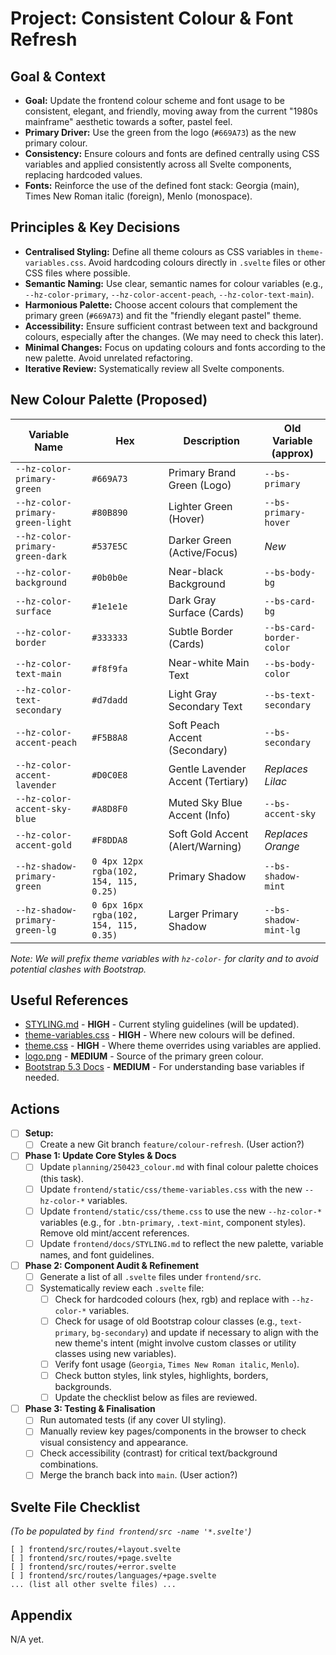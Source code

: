 # Project: Consistent Colour & Font Refresh

## Goal & Context

- **Goal:** Update the frontend colour scheme and font usage to be consistent, elegant, and friendly, moving away from the current "1980s mainframe" aesthetic towards a softer, pastel feel.
- **Primary Driver:** Use the green from the logo (`#669A73`) as the new primary colour.
- **Consistency:** Ensure colours and fonts are defined centrally using CSS variables and applied consistently across all Svelte components, replacing hardcoded values.
- **Fonts:** Reinforce the use of the defined font stack: Georgia (main), Times New Roman italic (foreign), Menlo (monospace).

## Principles & Key Decisions

- **Centralised Styling:** Define all theme colours as CSS variables in `theme-variables.css`. Avoid hardcoding colours directly in `.svelte` files or other CSS files where possible.
- **Semantic Naming:** Use clear, semantic names for colour variables (e.g., `--hz-color-primary`, `--hz-color-accent-peach`, `--hz-color-text-main`).
- **Harmonious Palette:** Choose accent colours that complement the primary green (`#669A73`) and fit the "friendly elegant pastel" theme.
- **Accessibility:** Ensure sufficient contrast between text and background colours, especially after the changes. (We may need to check this later).
- **Minimal Changes:** Focus on updating colours and fonts according to the new palette. Avoid unrelated refactoring.
- **Iterative Review:** Systematically review all Svelte components.

## New Colour Palette (Proposed)

| Variable Name                   | Hex       | Description                       | Old Variable (approx) |
|---------------------------------|-----------|-----------------------------------|-----------------------|
| `--hz-color-primary-green`        | `#669A73` | Primary Brand Green (Logo)      | `--bs-primary`        |
| `--hz-color-primary-green-light`  | `#80B890` | Lighter Green (Hover)           | `--bs-primary-hover`  |
| `--hz-color-primary-green-dark`   | `#537E5C` | Darker Green (Active/Focus)     | *New*                 |
| `--hz-color-background`         | `#0b0b0e` | Near-black Background           | `--bs-body-bg`        |
| `--hz-color-surface`            | `#1e1e1e` | Dark Gray Surface (Cards)       | `--bs-card-bg`        |
| `--hz-color-border`             | `#333333` | Subtle Border (Cards)           | `--bs-card-border-color`|
| `--hz-color-text-main`          | `#f8f9fa` | Near-white Main Text            | `--bs-body-color`     |
| `--hz-color-text-secondary`     | `#d7dadd` | Light Gray Secondary Text       | `--bs-text-secondary` |
| `--hz-color-accent-peach`       | `#F5B8A8` | Soft Peach Accent (Secondary)   | `--bs-secondary`      |
| `--hz-color-accent-lavender`    | `#D0C0E8` | Gentle Lavender Accent (Tertiary) | *Replaces Lilac*      |
| `--hz-color-accent-sky-blue`    | `#A8D8F0` | Muted Sky Blue Accent (Info)    | `--bs-accent-sky`     |
| `--hz-color-accent-gold`        | `#F8DDA8` | Soft Gold Accent (Alert/Warning)| *Replaces Orange*     |
| `--hz-shadow-primary-green`     | `0 4px 12px rgba(102, 154, 115, 0.25)` | Primary Shadow            | `--bs-shadow-mint`    |
| `--hz-shadow-primary-green-lg`  | `0 6px 16px rgba(102, 154, 115, 0.35)` | Larger Primary Shadow     | `--bs-shadow-mint-lg` |

*Note: We will prefix theme variables with `hz-color-` for clarity and to avoid potential clashes with Bootstrap.*

## Useful References

- [STYLING.md](./frontend/docs/STYLING.md) - **HIGH** - Current styling guidelines (will be updated).
- [theme-variables.css](./frontend/static/css/theme-variables.css) - **HIGH** - Where new colours will be defined.
- [theme.css](./frontend/static/css/theme.css) - **HIGH** - Where theme overrides using variables are applied.
- [logo.png](./frontend/static/logo.png) - **MEDIUM** - Source of the primary green colour.
- [Bootstrap 5.3 Docs](https://getbootstrap.com/docs/5.3/customize/css-variables/) - **MEDIUM** - For understanding base variables if needed.

## Actions

- [ ] **Setup:**
    - [ ] Create a new Git branch `feature/colour-refresh`. (User action?)
- [ ] **Phase 1: Update Core Styles & Docs**
    - [ ] Update `planning/250423_colour.md` with final colour palette choices (this task).
    - [ ] Update `frontend/static/css/theme-variables.css` with the new `--hz-color-*` variables.
    - [ ] Update `frontend/static/css/theme.css` to use the new `--hz-color-*` variables (e.g., for `.btn-primary`, `.text-mint`, component styles). Remove old mint/accent references.
    - [ ] Update `frontend/docs/STYLING.md` to reflect the new palette, variable names, and font guidelines.
- [ ] **Phase 2: Component Audit & Refinement**
    - [ ] Generate a list of all `.svelte` files under `frontend/src`.
    - [ ] Systematically review each `.svelte` file:
        - [ ] Check for hardcoded colours (hex, rgb) and replace with `--hz-color-*` variables.
        - [ ] Check for usage of old Bootstrap colour classes (e.g., `text-primary`, `bg-secondary`) and update if necessary to align with the new theme's intent (might involve custom classes or utility classes using new variables).
        - [ ] Verify font usage (`Georgia`, `Times New Roman italic`, `Menlo`).
        - [ ] Check button styles, link styles, highlights, borders, backgrounds.
        - [ ] Update the checklist below as files are reviewed.
- [ ] **Phase 3: Testing & Finalisation**
    - [ ] Run automated tests (if any cover UI styling).
    - [ ] Manually review key pages/components in the browser to check visual consistency and appearance.
    - [ ] Check accessibility (contrast) for critical text/background combinations.
    - [ ] Merge the branch back into `main`. (User action?)

## Svelte File Checklist

*(To be populated by `find frontend/src -name '*.svelte'`)*

```
[ ] frontend/src/routes/+layout.svelte
[ ] frontend/src/routes/+page.svelte
[ ] frontend/src/routes/+error.svelte
[ ] frontend/src/routes/languages/+page.svelte
... (list all other svelte files) ...
```

## Appendix

N/A yet.
